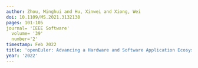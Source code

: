 ```yaml
---
author: Zhou, Minghui and Hu, Xinwei and Xiong, Wei
doi: 10.1109/MS.2021.3132138
pages: 101-105
journal= 'IEEE Software'    
  volume= '39'
  number='2'
timestamp: Feb 2022
title: 'openEuler: Advancing a Hardware and Software Application Ecosystem'
year: '2022'
---
```

